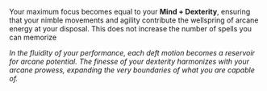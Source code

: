 Your maximum focus becomes equal to your **Mind + Dexterity**, ensuring that your nimble movements and agility contribute the wellspring of arcane energy at your disposal. This does not increase the number of spells you can memorize

*In the fluidity of your performance, each deft motion becomes a reservoir for arcane potential. The finesse of your dexterity harmonizes with your arcane prowess, expanding the very boundaries of what you are capable of.*